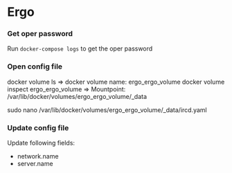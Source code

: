 # Ergo

### Get oper password
Run `docker-compose logs` to get the oper password

### Open config file

docker volume ls 
=> docker volume name: ergo_ergo_volume
docker volume inspect ergo_ergo_volume
=> Mountpoint: /var/lib/docker/volumes/ergo_ergo_volume/_data

sudo nano /var/lib/docker/volumes/ergo_ergo_volume/_data/ircd.yaml


### Update config file

Update following fields:
- network.name
- server.name

